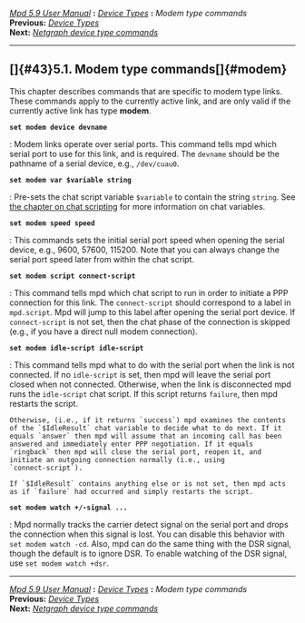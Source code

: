 [*Mpd 5.9 User Manual*](mpd.html) **:** [*Device Types*](mpd42.html)
**:** *Modem type commands*\
**Previous:** [*Device Types*](mpd42.html)\
**Next:** [*Netgraph device type commands*](mpd44.html)

------------------------------------------------------------------------

## []{#43}5.1. Modem type commands[]{#modem}

This chapter describes commands that are specific to modem type links.
These commands apply to the currently active link, and are only valid if
the currently active link has type **modem**.

**`set modem device devname`**

:   Modem links operate over serial ports. This command tells mpd which
    serial port to use for this link, and is required. The `devname`
    should be the pathname of a serial device, e.g., `/dev/cuau0`.

**`set modem var $variable string`**

:   Pre-sets the chat script variable `$variable` to contain the string
    `string`. See [the chapter on chat scripting](mpd50.html#chat) for
    more information on chat variables.

**`set modem speed speed`**

:   This commands sets the initial serial port speed when opening the
    serial device, e.g., 9600, 57600, 115200. Note that you can always
    change the serial port speed later from within the chat script.

**`set modem script connect-script`**

:   This command tells mpd which chat script to run in order to initiate
    a PPP connection for this link. The `connect-script` should
    correspond to a label in `mpd.script`. Mpd will jump to this label
    after opening the serial port device. If `connect-script` is not
    set, then the chat phase of the connection is skipped (e.g., if you
    have a direct null modem connection).

**`set modem idle-script idle-script`**

:   This command tells mpd what to do with the serial port when the link
    is not connected. If no `idle-script` is set, then mpd will leave
    the serial port closed when not connected. Otherwise, when the link
    is disconnected mpd runs the `idle-script` chat script. If this
    script returns `failure`, then mpd restarts the script.

    Otherwise, (i.e., if it returns `success`) mpd examines the contents
    of the `$IdleResult` chat variable to decide what to do next. If it
    equals `answer` then mpd will assume that an incoming call has been
    answered and immediately enter PPP negotiation. If it equals
    `ringback` then mpd will close the serial port, reopen it, and
    initiate an outgoing connection normally (i.e., using
    `connect-script`).

    If `$IdleResult` contains anything else or is not set, then mpd acts
    as if `failure` had occurred and simply restarts the script.

**`set modem watch +/-signal ...`**

:   Mpd normally tracks the carrier detect signal on the serial port and
    drops the connection when this signal is lost. You can disable this
    behavior with `set modem watch -cd`. Also, mpd can do the same thing
    with the DSR signal, though the default is to ignore DSR. To enable
    watching of the DSR signal, use `set modem watch +dsr`.

------------------------------------------------------------------------

[*Mpd 5.9 User Manual*](mpd.html) **:** [*Device Types*](mpd42.html)
**:** *Modem type commands*\
**Previous:** [*Device Types*](mpd42.html)\
**Next:** [*Netgraph device type commands*](mpd44.html)
